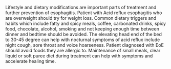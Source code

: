 Lifestyle and dietary modifications are important parts of treatment and further prevention of esophagitis. Patient with Acid reflux esophagitis who are overweight should try for weight loss. Common dietary triggers and habits which include fatty and spicy meals, coffee, carbonated drinks, spicy food, chocolate, alcohol, smoking and not keeping enough time between dinner and bedtime should be avoided. The elevating head end of the bed to 30-45 degree can help with nocturnal symptoms of acid reflux include night cough, sore throat and voice hoarseness. Patient diagnosed with EoE should avoid foods they are allergic to. Maintenance of small meals, clear liquid or soft puree diet during treatment can help with symptoms and accelerate healing time.